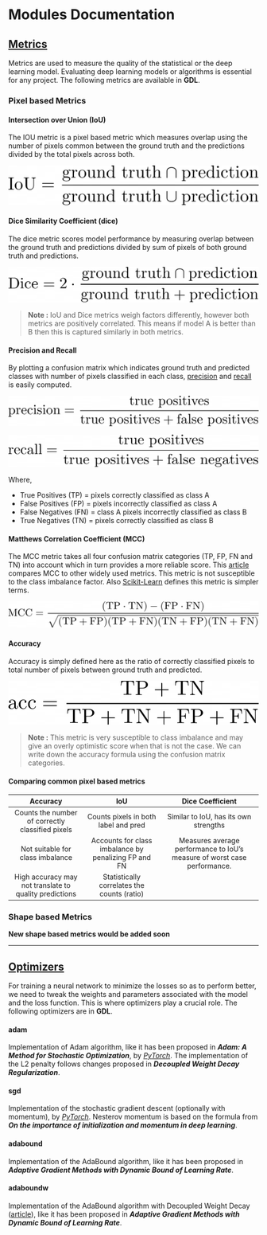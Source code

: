 # **Modules Documentation**


## **[Metrics](metrics.py)**
Metrics are used to measure the quality of the statistical or the deep learning model. Evaluating deep learning models or algorithms is essential for any project. The following metrics are available in **GDL**.

### Pixel based Metrics

#### Intersection over Union (IoU)

The IOU metric is a pixel based metric which measures overlap using the number of pixels common between the ground truth and the predictions divided by the total pixels across both.

<p align="center">
<img src="../docs/img/iou.png" title="\Large IoU" class="center" />
</p>

#### Dice Similarity Coefficient  (dice)

The dice metric scores model performance by measuring overlap between the ground truth and predictions divided by sum of pixels of both ground truth and predictions.

<p align="center">
<img src="../docs/img/dice.png" title="\Large Dice" class="center" />
</p>

>**Note :** IoU and Dice metrics weigh factors differently, however both metrics are positively correlated. This means if model A is better than B then this is captured similarly in both metrics.

#### Precision and Recall

By plotting a confusion matrix which indicates ground truth and predicted classes with number of pixels classified in each class, [precision](https://scikit-learn.org/stable/modules/generated/sklearn.metrics.precision_score.html#sklearn.metrics.precision_score) and [recall](https://scikit-learn.org/stable/modules/generated/sklearn.metrics.recall_score.html#sklearn.metrics.recall_score) is easily computed.
<p align="center">
<img src="../docs/img/precision.png" title="\Large Precision" class="center" />
</p>

<p align="center">
<img src="../docs/img/recall.png" title="\Large Recall" class="center" />
</p>

<!-- classes = A and B evaluating for class A -->
Where,
- True Positives (TP) = pixels correctly classified as class A
- False Positives (FP) = pixels incorrectly classified as class A
- False Negatives (FN) = class A pixels incorrectly classified as class B
- True Negatives (TN) = pixels correctly classified as class B

#### Matthews Correlation Coefficient (MCC)

The MCC metric takes all four confusion matrix categories (TP, FP, FN and TN) into account which in turn provides a more reliable score. This [article](https://bmcgenomics.biomedcentral.com/articles/10.1186/s12864-019-6413-7) compares MCC to other widely used metrics. This metric is not susceptible to the class imbalance factor. Also [Scikit-Learn](https://scikit-learn.org/stable/modules/generated/sklearn.metrics.matthews_corrcoef.html) defines this metric is simpler terms.
<p align="center">
<img src="../docs/img/mcc.png" title="\Large MCC" class="center" />
</p>

#### Accuracy
Accuracy is simply defined here as the ratio of correctly classified pixels to total number of pixels between ground truth and predicted.

<p align="center">
<img src="../docs/img/acc.png" title="\Large Acc" class="center" />
</p>

>**Note :** This metric is very susceptible to class imbalance and may give an overly optimistic score when that is not the case. We can write down the accuracy formula using the confusion matrix categories.


#### Comparing common pixel based metrics
| Accuracy   | IoU  | Dice Coefficient  |
|:----------:|:----:|:-----------------:|
| Counts the number of correctly classified pixels   | Counts pixels in both label and pred   | Similar to IoU, has its own strengths   |
| Not suitable for class imbalance    | Accounts for class imbalance by penalizing FP and FN  | Measures average performance to IoU’s measure of worst case performance.   |
| High accuracy may not translate to quality predictions   | Statistically correlates the counts (ratio)   |   |


### Shape based Metrics

**New shape based metrics would be added soon**

---

## **[Optimizers](optimizer.py)**
For training a neural network to minimize the losses so as to perform better, we need to tweak the weights and parameters associated with the model and the loss function. This is where optimizers play a crucial role. The following optimizers are in **GDL**.

#### adam
Implementation of Adam algorithm, like it has been proposed in **_Adam: A Method for Stochastic Optimization_**, by [*PyTorch*](https://pytorch.org/docs/stable/optim.html). The implementation of the L2 penalty follows changes proposed in **_Decoupled Weight Decay Regularization_**.

#### sgd
Implementation of the stochastic gradient descent (optionally with momentum), by [*PyTorch*](https://pytorch.org/docs/stable/optim.html). Nesterov momentum is based on the formula from **_On the importance of initialization and momentum in deep learning_**.

#### adabound
Implementation of the AdaBound algorithm, like it has been proposed in **_Adaptive Gradient Methods with Dynamic Bound of Learning Rate_**.

#### adaboundw
Implementation of the AdaBound algorithm with Decoupled Weight Decay ([article](arxiv.org/abs/1711.05101)), like it has been proposed in **_Adaptive Gradient Methods with Dynamic Bound of Learning Rate_**.
